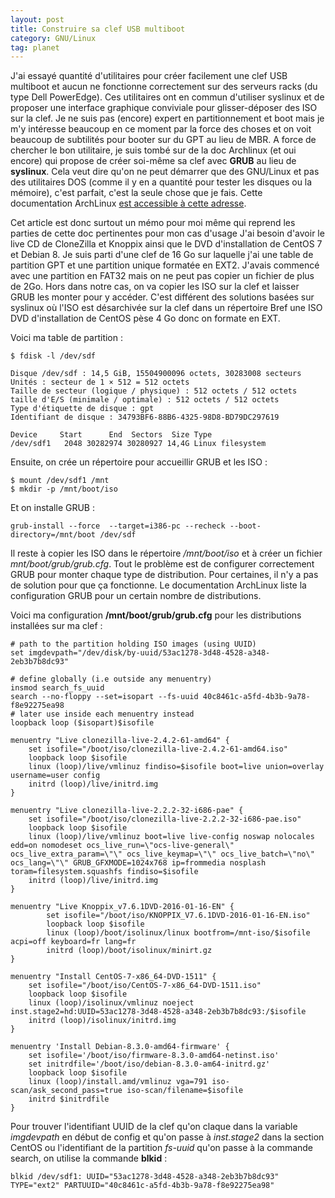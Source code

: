 ```yaml
---
layout: post
title: Construire sa clef USB multiboot
category: GNU/Linux
tag: planet
---
```


J'ai essayé quantité d'utilitaires pour créer facilement une clef USB multiboot
et aucun ne fonctionne correctement sur des serveurs racks<!-- more --> (du type Dell
PowerEdge). Ces utilitaires ont en commun d'utiliser syslinux et de proposer
une interface graphique conviviale pour glisser-déposer des ISO sur la clef. Je
ne suis pas (encore) expert en partitionnement et boot mais je m'y intéresse
beaucoup en ce moment par la force des choses et on voit beaucoup de subtilités
pour booter sur du GPT au lieu de MBR. A force de chercher le bon utilitaire,
je suis tombé sur de la doc Archlinux (et oui encore) qui propose de créer
soi-même sa clef avec **GRUB** au lieu de **syslinux**. Cela veut dire qu'on ne
peut démarrer que des GNU/Linux et pas des utilitaires DOS (comme il y en a
quantité pour tester les disques ou la mémoire), c'est parfait, c'est la seule
chose que je fais. Cette documentation ArchLinux [est accessible à cette
adresse](https://wiki.archlinux.org/index.php/Multiboot_USB_drive).

Cet article est donc surtout un mémo pour moi même qui reprend les parties de
cette doc pertinentes pour mon cas d'usage  J'ai besoin d'avoir le live CD de
CloneZilla et Knoppix ainsi que le DVD d'installation de CentOS 7 et Debian 8.
Je suis parti d'une clef de 16 Go sur laquelle j'ai une table de partition GPT
et une partition unique formatée en EXT2. J'avais commencé avec une partition en
FAT32 mais on ne peut pas copier un fichier de plus de 2Go. Hors dans notre
cas, on va copier les ISO sur la clef et laisser GRUB les monter pour y
accéder. C'est différent des solutions basées sur syslinux où l'ISO est
désarchivée sur la clef dans un répertoire  Bref une ISO DVD d'installation de
CentOS pèse 4 Go donc on formate en EXT.

Voici ma table de partition :

    $ fdisk -l /dev/sdf

    Disque /dev/sdf : 14,5 GiB, 15504900096 octets, 30283008 secteurs
    Unités : secteur de 1 × 512 = 512 octets
    Taille de secteur (logique / physique) : 512 octets / 512 octets
    taille d'E/S (minimale / optimale) : 512 octets / 512 octets
    Type d'étiquette de disque : gpt
    Identifiant de disque : 34793BF6-88B6-4325-98D8-BD79DC297619

    Device     Start      End  Sectors  Size Type
    /dev/sdf1   2048 30282974 30280927 14,4G Linux filesystem

Ensuite, on crée un répertoire pour accueillir GRUB et les ISO :

    $ mount /dev/sdf1 /mnt
    $ mkdir -p /mnt/boot/iso

Et on installe GRUB :

    grub-install --force  --target=i386-pc --recheck --boot-directory=/mnt/boot /dev/sdf

Il reste à copier les ISO dans le répertoire */mnt/boot/iso* et à créer un
fichier *mnt/boot/grub/grub.cfg*. Tout le problème est de configurer correctement
GRUB pour monter chaque type de distribution. Pour certaines, il n'y a pas de
solution pour que ça fonctionne. Le documentation ArchLinux liste la
configuration GRUB pour un certain nombre de distributions.

Voici ma configuration **/mnt/boot/grub/grub.cfg** pour les distributions installées sur ma clef :

    # path to the partition holding ISO images (using UUID)
    set imgdevpath="/dev/disk/by-uuid/53ac1278-3d48-4528-a348-2eb3b7b8dc93"

    # define globally (i.e outside any menuentry)
    insmod search_fs_uuid
    search --no-floppy --set=isopart --fs-uuid 40c8461c-a5fd-4b3b-9a78-f8e92275ea98
    # later use inside each menuentry instead
    loopback loop ($isopart)$isofile

    menuentry "Live clonezilla-live-2.4.2-61-amd64" {
        set isofile="/boot/iso/clonezilla-live-2.4.2-61-amd64.iso"
        loopback loop $isofile
        linux (loop)/live/vmlinuz findiso=$isofile boot=live union=overlay username=user config
        initrd (loop)/live/initrd.img
    }

    menuentry "Live clonezilla-live-2.2.2-32-i686-pae" {
        set isofile="/boot/iso/clonezilla-live-2.2.2-32-i686-pae.iso"
        loopback loop $isofile
        linux (loop)/live/vmlinuz boot=live live-config noswap nolocales edd=on nomodeset ocs_live_run=\"ocs-live-general\" ocs_live_extra_param=\"\" ocs_live_keymap=\"\" ocs_live_batch=\"no\" ocs_lang=\"\" GRUB_GFXMODE=1024x768 ip=frommedia nosplash toram=filesystem.squashfs findiso=$isofile
        initrd (loop)/live/initrd.img
    }

    menuentry "Live Knoppix_v7.6.1DVD-2016-01-16-EN" {
            set isofile="/boot/iso/KNOPPIX_V7.6.1DVD-2016-01-16-EN.iso"
            loopback loop $isofile
            linux (loop)/boot/isolinux/linux bootfrom=/mnt-iso/$isofile acpi=off keyboard=fr lang=fr
            initrd (loop)/boot/isolinux/minirt.gz
    }

    menuentry "Install CentOS-7-x86_64-DVD-1511" {
        set isofile="/boot/iso/CentOS-7-x86_64-DVD-1511.iso"
        loopback loop $isofile
        linux (loop)/isolinux/vmlinuz noeject inst.stage2=hd:UUID=53ac1278-3d48-4528-a348-2eb3b7b8dc93:/$isofile
        initrd (loop)/isolinux/initrd.img
    }

    menuentry 'Install Debian-8.3.0-amd64-firmware' {
        set isofile='/boot/iso/firmware-8.3.0-amd64-netinst.iso'
        set initrdfile='/boot/iso/debian-8.3.0-am64-initrd.gz'
        loopback loop $isofile
        linux (loop)/install.amd/vmlinuz vga=791 iso-scan/ask_second_pass=true iso-scan/filename=$isofile
        initrd $initrdfile
    }

Pour trouver l'identifiant UUID de la clef qu'on claque dans la variable
*imgdevpath* en début de config et qu'on passe à *inst.stage2* dans la section
CentOS ou l'identifiant de la partition *fs-uuid* qu'on passe à la commande search,
on utilise la commande **blkid** :

    blkid /dev/sdf1: UUID="53ac1278-3d48-4528-a348-2eb3b7b8dc93" TYPE="ext2" PARTUUID="40c8461c-a5fd-4b3b-9a78-f8e92275ea98"
